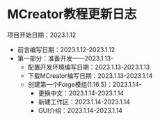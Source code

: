 # MCreator教程更新日志

项目开始日期：2023.1.12

* 前言编写日期：2023.1.12-2023.1.12
* 第一部分：准备开发——2023.1.13-
  * 配置开发环境编写日期：2023.1.13-2023.1.13
  * 下载MCreator编写日期：2023.1.13-2023.1.14
  * 创建第一个Forge模组(1.16.5)：2023.1.14-
    * 更换中文：2023.1.14-2023.1.14
    * 新建工作区：2023.1.14-2023.1.14
    * GUI介绍：2023.1.14-2023.1.14

